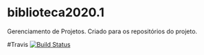 # biblioteca2020.1
Gerenciamento de Projetos. Criado para os repositórios do projeto.

#Travis
[![Build Status](https://travis-ci.org/williams-carlos/biblioteca2020.1.svg?branch=master)](https://travis-ci.org/williams-carlos/biblioteca2020.1)
